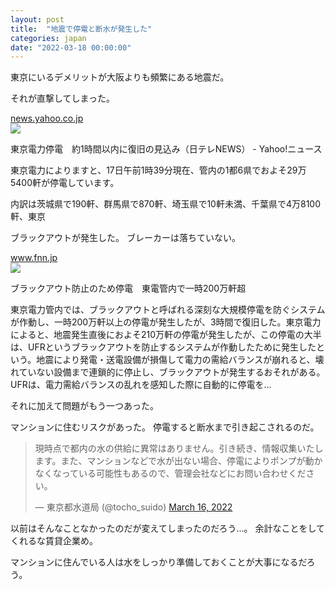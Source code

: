 ```yaml
---
layout: post
title:  "地震で停電と断水が発生した"
categories: japan
date: "2022-03-18 00:00:00"
---
```


東京にいるデメリットが大阪よりも頻繁にある地震だ。

それが直撃してしまった。


<div class="card">
  <a href="https://news.yahoo.co.jp/articles/854c861f8effaa30593974cf6726fa68e47aaae0"></a>
  <div class="card__header">
    <a href="https://news.yahoo.co.jp/articles/854c861f8effaa30593974cf6726fa68e47aaae0">news.yahoo.co.jp</a>
  </div>
  <div class="card__image">
    <img src="https://newsatcl-pctr.c.yimg.jp/r/iwiz-amd/default.jpg?exp=10800">
  </div>
  <div class="card__title">
    <p>東京電力停電　約1時間以内に復旧の見込み（日テレNEWS） - Yahoo!ニュース</p>
  </div>
  <div class="card__description">
    <p>東京電力によりますと、17日午前1時39分現在、管内の1都6県でおよそ29万5400軒が停電しています。

内訳は茨城県で190軒、群馬県で870軒、埼玉県で10軒未満、千葉県で4万8100軒、東京</p>
  </div>
</div>


ブラックアウトが発生した。
ブレーカーは落ちていない。


<div class="card">
  <a href="https://www.fnn.jp/articles/-/332955"></a>
  <div class="card__header">
    <a href="https://www.fnn.jp/articles/-/332955">www.fnn.jp</a>
  </div>
  <div class="card__image">
    <img src="https://fnn.ismcdn.jp/mwimgs/8/0/600wm/img_803cda8fd137b8e4f362a98b28b861ac376591.jpg">
  </div>
  <div class="card__title">
    <p>ブラックアウト防止のため停電　東電管内で一時200万軒超</p>
  </div>
  <div class="card__description">
    <p>東京電力管内では、ブラックアウトと呼ばれる深刻な大規模停電を防ぐシステムが作動し、一時200万軒以上の停電が発生したが、3時間で復旧した。東京電力によると、地震発生直後におよそ210万軒の停電が発生したが、この停電の大半は、UFRというブラックアウトを防止するシステムが作動したために発生したという。地震により発電・送電設備が損傷して電力の需給バランスが崩れると、壊れていない設備まで連鎖的に停止し、ブラックアウトが発生するおそれがある。UFRは、電力需給バランスの乱れを感知した際に自動的に停電を…</p>
  </div>
</div>


それに加えて問題がもう一つあった。

マンションに住むリスクがあった。
停電すると断水まで引き起こされるのだ。

<blockquote class="twitter-tweet tw-align-center"><p lang="ja" dir="ltr">現時点で都内の水の供給に異常はありません。引き続き、情報収集いたします。また、マンションなどで水が出ない場合、停電によりポンプが動かなくなっている可能性もあるので、管理会社などにお問い合わせください。</p>&mdash; 東京都水道局 (@tocho_suido) <a href="https://twitter.com/tocho_suido/status/1504139353546641413?ref_src=twsrc%5Etfw">March 16, 2022</a></blockquote> <script async src="https://platform.twitter.com/widgets.js" charset="utf-8"></script>

以前はそんなことなかったのだが変えてしまったのだろう...。
余計なことをしてくれるな賃貸企業め。

マンションに住んでいる人は水をしっかり準備しておくことが大事になるだろう。
